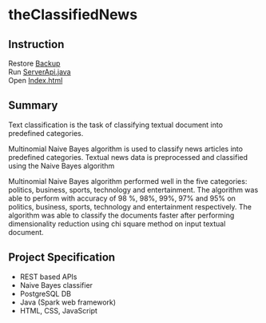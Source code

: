 # theClassifiedNews

## Instruction
Restore [Backup](https://github.com/Suranjan77/theClassifiedNews/blob/master/DB/db_backup_postgres "postgres_sql_backup on postgreSql")<br>
Run [ServerApi.java](https://github.com/Suranjan77/theClassifiedNews/blob/master/src/main/java/com/classified/webApi/ServerApi.java "ServerApi.java")<br>
Open [Index.html](https://github.com/Suranjan77/theClassifiedNews/blob/master/classifiednews/index.html"Frontend")

## Summary
<p>Text classification is the task of classifying textual document into predefined categories.</p>
<p>Multinomial Naive Bayes algorithm is used to classify news articles into predefined
categories. Textual news data is preprocessed and classified using the Naive Bayes algorithm </p>
<p>Multinomial Naive Bayes algorithm performed well in the five categories: politics,
business, sports, technology and entertainment. The algorithm was able to perform with
accuracy of 98 %, 98%, 99%, 97% and 95% on politics, business, sports, technology and
entertainment respectively. The algorithm was able to classify the documents faster after
performing dimensionality reduction using chi square method on input textual document.</p>

## Project Specification
* REST based APIs
* Naive Bayes classifier
* PostgreSQL DB
* Java (Spark web framework)
* HTML, CSS, JavaScript
